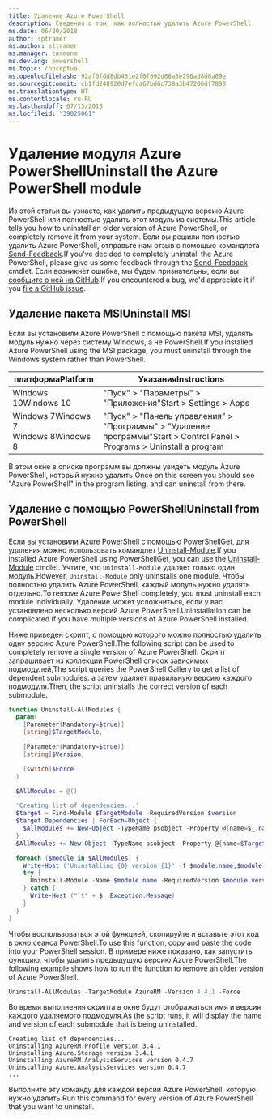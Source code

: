 ```yaml
---
title: Удаление Azure PowerShell
description: Сведения о том, как полностью удалить Azure PowerShell.
ms.date: 06/20/2018
author: sptramer
ms.author: sttramer
ms.manager: carmonm
ms.devlang: powershell
ms.topic: conceptual
ms.openlocfilehash: 92af0fdd8db451e2f0f092d66a3e296ad8d6a09e
ms.sourcegitcommit: cb1fd248920d7efca67bd6c738a3b47206df7890
ms.translationtype: HT
ms.contentlocale: ru-RU
ms.lasthandoff: 07/13/2018
ms.locfileid: "39025061"
---
```

# <a name="uninstall-the-azure-powershell-module"></a><span data-ttu-id="b887b-103">Удаление модуля Azure PowerShell</span><span class="sxs-lookup"><span data-stu-id="b887b-103">Uninstall the Azure PowerShell module</span></span>

<span data-ttu-id="b887b-104">Из этой статьи вы узнаете, как удалить предыдущую версию Azure PowerShell или полностью удалить этот модуль из системы.</span><span class="sxs-lookup"><span data-stu-id="b887b-104">This article tells you how to uninstall an older version of Azure PowerShell, or completely remove it from your system.</span></span> <span data-ttu-id="b887b-105">Если вы решили полностью удалить Azure PowerShell, отправьте нам отзыв с помощью командлета [Send-Feedback](/powershell/module/azurerm.profile/send-feedback).</span><span class="sxs-lookup"><span data-stu-id="b887b-105">If you've decided to completely uninstall the Azure PowerShell, please give us some feedback through the [Send-Feedback](/powershell/module/azurerm.profile/send-feedback) cmdlet.</span></span>
<span data-ttu-id="b887b-106">Если возникнет ошибка, мы будем признательны, если вы [сообщите о ней на GitHub](https://github.com/azure/azure-powershell/issues).</span><span class="sxs-lookup"><span data-stu-id="b887b-106">If you encountered a bug, we'd appreciate it if you [file a GitHub issue](https://github.com/azure/azure-powershell/issues).</span></span>

## <a name="uninstall-msi"></a><span data-ttu-id="b887b-107">Удаление пакета MSI</span><span class="sxs-lookup"><span data-stu-id="b887b-107">Uninstall MSI</span></span>

<span data-ttu-id="b887b-108">Если вы установили Azure PowerShell с помощью пакета MSI, удалять модуль нужно через систему Windows, а не PowerShell.</span><span class="sxs-lookup"><span data-stu-id="b887b-108">If you installed Azure PowerShell using the MSI package, you must uninstall through the Windows system rather than PowerShell.</span></span>

| <span data-ttu-id="b887b-109">платформа</span><span class="sxs-lookup"><span data-stu-id="b887b-109">Platform</span></span> | <span data-ttu-id="b887b-110">Указания</span><span class="sxs-lookup"><span data-stu-id="b887b-110">Instructions</span></span> |
|----------|--------------|
| <span data-ttu-id="b887b-111">Windows 10</span><span class="sxs-lookup"><span data-stu-id="b887b-111">Windows 10</span></span> | <span data-ttu-id="b887b-112">"Пуск" > "Параметры" > "Приложения"</span><span class="sxs-lookup"><span data-stu-id="b887b-112">Start > Settings > Apps</span></span> |
| <span data-ttu-id="b887b-113">Windows 7</span><span class="sxs-lookup"><span data-stu-id="b887b-113">Windows 7</span></span> </br><span data-ttu-id="b887b-114">Windows 8</span><span class="sxs-lookup"><span data-stu-id="b887b-114">Windows 8</span></span> | <span data-ttu-id="b887b-115">"Пуск" > "Панель управления" > "Программы" > "Удаление программы"</span><span class="sxs-lookup"><span data-stu-id="b887b-115">Start > Control Panel > Programs > Uninstall a program</span></span> |

<span data-ttu-id="b887b-116">В этом окне в списке программ вы должны увидеть модуль Azure PowerShell, который нужно удалить.</span><span class="sxs-lookup"><span data-stu-id="b887b-116">Once on this screen you should see "Azure PowerShell" in the program listing, and can uninstall from there.</span></span>

## <a name="uninstall-from-powershell"></a><span data-ttu-id="b887b-117">Удаление с помощью PowerShell</span><span class="sxs-lookup"><span data-stu-id="b887b-117">Uninstall from PowerShell</span></span>

<span data-ttu-id="b887b-118">Если вы установили Azure PowerShell с помощью PowerShellGet, для удаления можно использовать командлет [Uninstall-Module](/powershell/module/powershellget/uninstall-module).</span><span class="sxs-lookup"><span data-stu-id="b887b-118">If you installed Azure PowerShell using PowerShellGet, you can use the [Uninstall-Module](/powershell/module/powershellget/uninstall-module) cmdlet.</span></span> <span data-ttu-id="b887b-119">Учтите, что `Uninstall-Module` удаляет только один модуль.</span><span class="sxs-lookup"><span data-stu-id="b887b-119">However, `Uninstall-Module` only uninstalls one module.</span></span> <span data-ttu-id="b887b-120">Чтобы полностью удалить Azure PowerShell, каждый модуль нужно удалять отдельно.</span><span class="sxs-lookup"><span data-stu-id="b887b-120">To remove Azure PowerShell completely, you must uninstall each module individually.</span></span> <span data-ttu-id="b887b-121">Удаление может усложниться, если у вас установлено несколько версий Azure PowerShell.</span><span class="sxs-lookup"><span data-stu-id="b887b-121">Uninstallation can be complicated if you have multiple versions of Azure PowerShell installed.</span></span>

<span data-ttu-id="b887b-122">Ниже приведен скрипт, с помощью которого можно полностью удалить одну версию Azure PowerShell.</span><span class="sxs-lookup"><span data-stu-id="b887b-122">The following script can be used to completely remove a single version of Azure PowerShell.</span></span> <span data-ttu-id="b887b-123">Скрипт запрашивает из коллекции PowerShell список зависимых подмодулей,</span><span class="sxs-lookup"><span data-stu-id="b887b-123">The script queries the PowerShell Gallery to get a list of dependent submodules.</span></span> <span data-ttu-id="b887b-124">а затем удаляет правильную версию каждого подмодуля.</span><span class="sxs-lookup"><span data-stu-id="b887b-124">Then, the script uninstalls the correct version of each submodule.</span></span>

```powershell
function Uninstall-AllModules {
  param(
    [Parameter(Mandatory=$true)]
    [string]$TargetModule,

    [Parameter(Mandatory=$true)]
    [string]$Version,

    [switch]$Force
  )

  $AllModules = @()

  'Creating list of dependencies...'
  $target = Find-Module $TargetModule -RequiredVersion $version
  $target.Dependencies | ForEach-Object {
    $AllModules += New-Object -TypeName psobject -Property @{name=$_.name; version=$_.requiredversion}
  }
  $AllModules += New-Object -TypeName psobject -Property @{name=$TargetModule; version=$Version}

  foreach ($module in $AllModules) {
    Write-Host ('Uninstalling {0} version {1}' -f $module.name,$module.version)
    try {
      Uninstall-Module -Name $module.name -RequiredVersion $module.version -Force:$Force -ErrorAction Stop
    } catch {
      Write-Host ("`t" + $_.Exception.Message)
    }
  }
}
```

<span data-ttu-id="b887b-125">Чтобы воспользоваться этой функцией, скопируйте и вставьте этот код в окно сеанса PowerShell.</span><span class="sxs-lookup"><span data-stu-id="b887b-125">To use this function, copy and paste the code into your PowerShell session.</span></span> <span data-ttu-id="b887b-126">В примере ниже показано, как запустить функцию, чтобы удалить предыдущую версию Azure PowerShell.</span><span class="sxs-lookup"><span data-stu-id="b887b-126">The following example shows how to run the function to remove an older version of Azure PowerShell.</span></span>

```powershell
Uninstall-AllModules -TargetModule AzureRM -Version 4.4.1 -Force
```

<span data-ttu-id="b887b-127">Во время выполнения скрипта в окне будут отображаться имя и версия каждого удаляемого подмодуля.</span><span class="sxs-lookup"><span data-stu-id="b887b-127">As the script runs, it will display the name and version of each submodule that is being uninstalled.</span></span>

```output
Creating list of dependencies...
Uninstalling AzureRM.Profile version 3.4.1
Uninstalling Azure.Storage version 3.4.1
Uninstalling AzureRM.AnalysisServices version 0.4.7
Uninstalling Azure.AnalysisServices version 0.4.7
...
```

<span data-ttu-id="b887b-128">Выполните эту команду для каждой версии Azure PowerShell, которую нужно удалить.</span><span class="sxs-lookup"><span data-stu-id="b887b-128">Run this command for every version of Azure PowerShell that you want to uninstall.</span></span>
